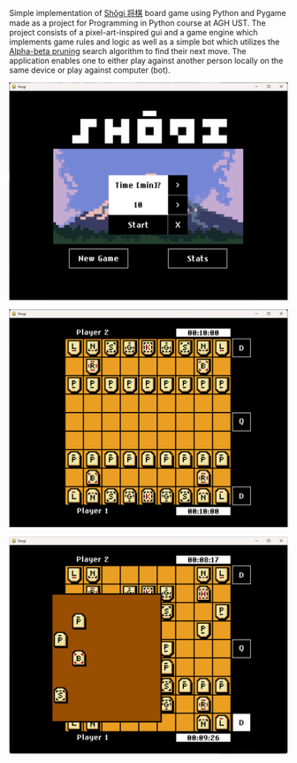 Simple implementation of [Shōgi 将棋](https://en.wikipedia.org/wiki/Shogi) board game using Python
and Pygame made as a project for Programming in Python course at AGH UST. The project consists of a
pixel-art-inspired gui and a game engine which implements game rules and logic as well as a simple
bot which utilizes the [Alpha-beta
pruning](https://en.wikipedia.org/wiki/Alpha%E2%80%93beta_pruning) search algorithm to find their
next move. The application enables one to either play against another person locally on the same
device or play against computer (bot).

![](report/sc1.png)

![](report/sc2.png)

![](report/sc3.png)